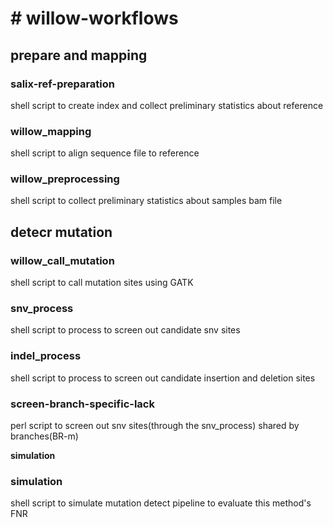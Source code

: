 **# willow-workflows**
==================================================
**prepare and mapping**
---------------------------------------------
### salix-ref-preparation
shell script to create index and collect preliminary statistics about reference

### willow_mapping
shell script to align sequence file to reference

### willow_preprocessing
shell script to collect preliminary statistics about samples bam file

**detecr mutation**
--------------------------------------------
### willow_call_mutation
shell script to call mutation sites using GATK

### snv_process
shell script to process to screen out candidate snv sites

### indel_process 
shell script to process to screen out candidate insertion and deletion sites

### screen-branch-specific-lack
perl script to screen out snv sites(through the snv_process) shared by branches(BR-m)

**simulation**
### simulation
shell script to simulate mutation detect pipeline to evaluate this method's FNR
